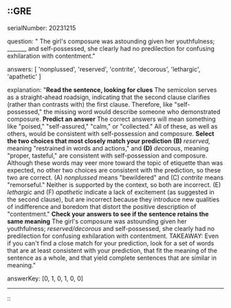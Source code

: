 ::GRE
---

serialNumber: 20231215

question: " The girl's composure was astounding given her youthfulness; _______ and self-possessed, she clearly had no predilection for confusing exhilaration with contentment."

answers: [
  'nonplussed',
  'reserved',
  'contrite',
  'decorous',
  'lethargic',
  'apathetic'
]

explanation: "<strong>Read the sentence, looking for clues</strong> The semicolon serves as a straight-ahead roadsign, indicating that the second clause clarifies (rather than contrasts with) the first clause. Therefore, like \"self-possessed,\" the missing word would describe someone who demonstrated composure. <strong>Predict an answer</strong> The correct answers will mean something like \"poised,\" \"self-assured,\" \"calm,\" or \"collected.\" All of these, as well as others, would be consistent with self-possession and composure. <strong>Select the two choices that most closely match your prediction</strong> <strong>(B)</strong> <i>reserved, </i>meaning \"restrained in words and actions,\" and <strong>(D)</strong> <i>decorous</i>, meaning \"proper, tasteful,\" are consistent with self-possession and composure. Although these words may veer more toward the topic of etiquette than was expected, no other two choices are consistent with the prediction, so these two are correct. (A) <i>nonplussed</i> means \"bewildered\" and (C) <i>contrite</i> means \"remorseful.\" Neither is supported by the context, so both are incorrect. (E) <i>lethargic</i> and (F) <i>apathetic</i> indicate a lack of excitement (as suggested in the second clause), but are incorrect because they introduce new qualities of indifference and boredom that distort the positive description of \"contentment.\" <strong>Check your answers to see if the sentence retains the same meaning</strong> The girl's composure was astounding given her youthfulness; <i>reserved/decorous</i> and self-possessed, she clearly had no predilection for confusing exhilaration with contentment. TAKEAWAY: Even if you can't find a close match for your prediction, look for a set of words that are at least consistent with your prediction, that fit the meaning of the sentence as a whole, and that yield complete sentences that are similar in meaning."

answerKey: [0, 1, 0, 1, 0, 0]

---
::
